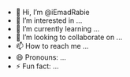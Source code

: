 - 👋 Hi, I’m @iEmadRabie
- 👀 I’m interested in ...
- 🌱 I’m currently learning ...
- 💞️ I’m looking to collaborate on ...
- 📫 How to reach me ...
- 😄 Pronouns: ...
- ⚡ Fun fact: ...

<!---
iEmadRabie/iEmadRabie is a ✨ special ✨ repository because its `README.md` (this file) appears on your GitHub profile.
You can click the Preview link to take a look at your changes.
--->
